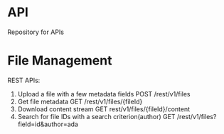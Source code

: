 # API
Repository for APIs

# File Management
REST APIs:
1. Upload a file with a few metadata fields
POST /rest/v1/files
2. Get file metadata
GET /rest/v1/files/{fileId}
3. Download content stream
GET rest/v1/files/{fileId}/content
4. Search for file IDs with a search criterion(author)
GET /rest/v1/files?field=id&author=ada